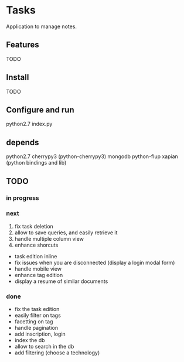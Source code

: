 # Tasks

Application to manage notes.

## Features

TODO

## Install

TODO

## Configure and run

python2.7 index.py

## depends

python2.7
cherrypy3 (python-cherrypy3)
mongodb
python-flup
xapian (python bindings and lib)

## TODO

### in progress

### next

 1. fix task deletion
 2. allow to save queries, and easily retrieve it
 3. handle multiple column view
 4. enhance shorcuts

 * task edition inline
 * fix issues when you are disconnected (display a login modal form)
 * handle mobile view
 * enhance tag edition
 * display a resume of similar documents

### done

 * fix the task edition
 * easily filter on tags
 * facetting on tag
 * handle pagination
 * add inscription, login
 * index the db
 * allow to search in the db
 * add filtering (choose a technology)


